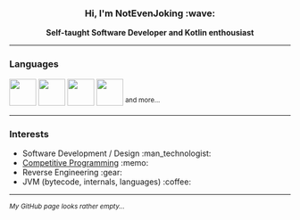 <h3 align="center">Hi, I'm NotEvenJoking :wave:</h3>
<p align="center"><b>Self-taught Software Developer and Kotlin enthousiast</b></p>
<hr>

<h3>Languages</h3>
<p>
  <img width="48" height="48" src="https://img.icons8.com/color/48/kotlin.png" />
  <img width="48" height="48" src="https://img.icons8.com/color/48/java-coffee-cup-logo--v1.png" />
  <img width="48" height="48" src="https://img.icons8.com/color/48/javascript.png" />
  <img width="48" height="48" src="https://img.icons8.com/color/48/typescript.png" />
  <sup>and more...</sup>
</p>
<hr>

<h3>Interests</h3>
<p>
  <ul>
    <li>Software Development / Design :man_technologist:</li>
    <li><a href="https://github.com/770grappenmaker/advent-of-code">Competitive Programming</a> :memo:</li>
    <li>Reverse Engineering :gear:</li>
    <li>JVM (bytecode, internals, languages) :coffee:</li>
  </ul>
</p>

<hr>

<p>
  <i><sup>My GitHub page looks rather empty...</sup></i>
</p>
